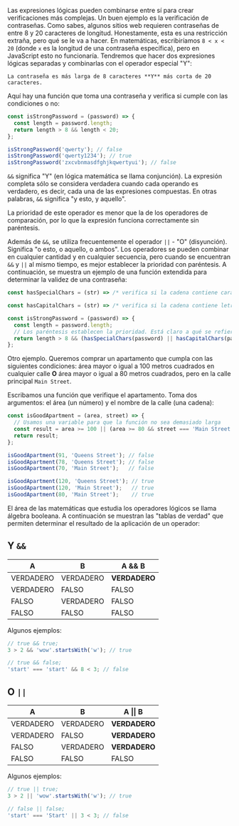 
Las expresiones lógicas pueden combinarse entre sí para crear verificaciones más complejas. Un buen ejemplo es la verificación de contraseñas. Como sabes, algunos sitios web requieren contraseñas de entre 8 y 20 caracteres de longitud. Honestamente, esta es una restricción extraña, pero qué se le va a hacer. En matemáticas, escribiríamos `8 < x < 20` (donde `x` es la longitud de una contraseña específica), pero en JavaScript esto no funcionaría. Tendremos que hacer dos expresiones lógicas separadas y combinarlas con el operador especial "Y":

```
La contraseña es más larga de 8 caracteres **Y** más corta de 20 caracteres.
```

Aquí hay una función que toma una contraseña y verifica si cumple con las condiciones o no:

```javascript
const isStrongPassword = (password) => {
  const length = password.length;
  return length > 8 && length < 20;
};

isStrongPassword('qwerty'); // false
isStrongPassword('qwerty1234'); // true
isStrongPassword('zxcvbnmasdfghjkqwertyui'); // false
```

`&&` significa "Y" (en lógica matemática se llama conjunción). La expresión completa sólo se considera verdadera cuando cada operando es verdadero, es decir, cada una de las expresiones compuestas. En otras palabras, `&&` significa "y esto, y aquello".

La prioridad de este operador es menor que la de los operadores de comparación, por lo que la expresión funciona correctamente sin paréntesis.

Además de `&&`, se utiliza frecuentemente el operador `||` - "O" (disyunción). Significa "o esto, o aquello, o ambos". Los operadores se pueden combinar en cualquier cantidad y en cualquier secuencia, pero cuando se encuentran `&&` y `||` al mismo tiempo, es mejor establecer la prioridad con paréntesis. A continuación, se muestra un ejemplo de una función extendida para determinar la validez de una contraseña:

```javascript
const hasSpecialChars = (str) => /* verifica si la cadena contiene caracteres especiales */;

const hasCapitalChars = (str) => /* verifica si la cadena contiene letras mayúsculas */

const isStrongPassword = (password) => {
  const length = password.length;
  // Los paréntesis establecen la prioridad. Está claro a qué se refiere cada parte.
  return length > 8 && (hasSpecialChars(password) || hasCapitalChars(password));
};
```

Otro ejemplo. Queremos comprar un apartamento que cumpla con las siguientes condiciones: área mayor o igual a 100 metros cuadrados en cualquier calle **O** área mayor o igual a 80 metros cuadrados, pero en la calle principal `Main Street`.

Escribamos una función que verifique el apartamento. Toma dos argumentos: el área (un número) y el nombre de la calle (una cadena):

```javascript
const isGoodApartment = (area, street) => {
  // Usamos una variable para que la función no sea demasiado larga
  const result = area >= 100 || (area >= 80 && street === 'Main Street');
  return result;
};

isGoodApartment(91, 'Queens Street'); // false
isGoodApartment(78, 'Queens Street'); // false
isGoodApartment(70, 'Main Street');   // false

isGoodApartment(120, 'Queens Street'); // true
isGoodApartment(120, 'Main Street');   // true
isGoodApartment(80, 'Main Street');    // true
```

El área de las matemáticas que estudia los operadores lógicos se llama álgebra booleana. A continuación se muestran las "tablas de verdad" que permiten determinar el resultado de la aplicación de un operador:

## Y `&&`

| A     | B     | A && B   |
|-------| ------|----------|
| VERDADERO  | VERDADERO  | **VERDADERO** |
| VERDADERO  | FALSO | FALSO    |
| FALSO | VERDADERO  | FALSO    |
| FALSO | FALSO | FALSO    |

Algunos ejemplos:

```javascript
// true && true;
3 > 2 && 'wow'.startsWith('w'); // true

// true && false;
'start' === 'start' && 8 < 3; // false
```

## O `||`

| A     | B     | A &vert;&vert; B |
|-------|-------|----------|
| VERDADERO  | VERDADERO  | **VERDADERO** |
| VERDADERO  | FALSO | **VERDADERO** |
| FALSO | VERDADERO  | **VERDADERO** |
| FALSO | FALSO | FALSO    |

Algunos ejemplos:

```javascript
// true || true;
3 > 2 || 'wow'.startsWith('w'); // true

// false || false;
'start' === 'Start' || 3 < 3; // false
```
